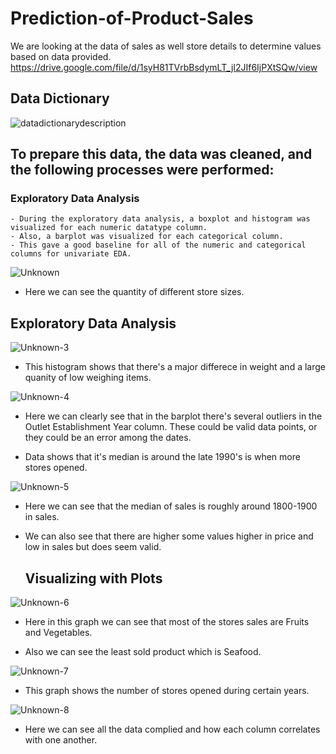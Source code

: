 # Prediction-of-Product-Sales

We are looking at the data of sales as well store details to determine values based on data provided.
https://drive.google.com/file/d/1syH81TVrbBsdymLT_jl2JIf6IjPXtSQw/view

## Data Dictionary


![datadictionarydescription](https://github.com/JCruzJorge/Prediction-of-Product-Sales/assets/139515726/05114aa2-d515-419c-8a46-6873d29f4067)


## To prepare this data, the data was cleaned, and the following processes were performed:

### Exploratory Data Analysis
    - During the exploratory data analysis, a boxplot and histogram was visualized for each numeric datatype column. 
    - Also, a barplot was visualized for each categorical column. 
    - This gave a good baseline for all of the numeric and categorical columns for univariate EDA.

![Unknown](https://github.com/JCruzJorge/Prediction-of-Product-Sales/assets/139515726/dde5a519-6de2-483a-808e-7d7b28b622c9)

- Here we can see the quantity of different store sizes.

## Exploratory Data Analysis

![Unknown-3](https://github.com/JCruzJorge/Prediction-of-Product-Sales/assets/139515726/b7063070-a528-4303-9a73-7ee4b1a456b6)

- This histogram shows that there's a major differece in weight and a large quanity of low weighing items.

![Unknown-4](https://github.com/JCruzJorge/Prediction-of-Product-Sales/assets/139515726/b23b9a08-75fc-4815-a6cf-d81f32a4a525)

- Here we can clearly see that in the barplot there's several outliers in the Outlet Establishment Year column. These could be valid data points, or they could be an error among the dates.

- Data shows that it's median is around the late 1990's is when more stores opened.

![Unknown-5](https://github.com/JCruzJorge/Prediction-of-Product-Sales/assets/139515726/2cba29c2-ad60-416d-9278-f6588ce7d4ab)

- Here we can see that the median of sales is roughly around 1800-1900 in sales.

- We can also see that there are higher some values higher in price and low in sales but does seem valid.

  ## Visualizing with Plots

![Unknown-6](https://github.com/JCruzJorge/Prediction-of-Product-Sales/assets/139515726/8b086a09-343b-421a-992b-61cd5f2b2787)

- Here in this graph we can see that most of the stores sales are Fruits and Vegetables.

- Also we can see the least sold product which is Seafood.

![Unknown-7](https://github.com/JCruzJorge/Prediction-of-Product-Sales/assets/139515726/80c9b624-03f1-4761-bb9e-07f3ba2423eb)

- This graph shows the number of stores opened during certain years.

![Unknown-8](https://github.com/JCruzJorge/Prediction-of-Product-Sales/assets/139515726/25d868e0-3509-46d8-bb87-382cf65d96f0)

- Here we can see all the data complied and how each column correlates with one another.



